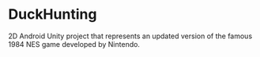# DuckHunting
2D Android Unity project that represents an updated version of the famous 1984 NES game developed by Nintendo.
